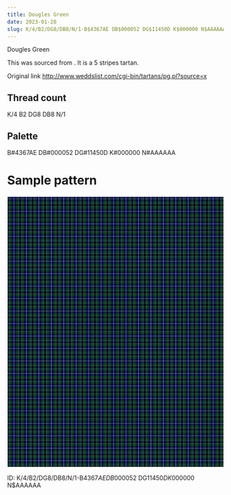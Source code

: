 ```yaml
---
title: Dougles Green
date: 2023-01-28
slug: K/4/B2/DG8/DB8/N/1-B$4367AE DB$000052 DG$11450D K$000000 N$AAAAAA
---
```

Dougles Green

This was sourced from <no value>.  It is a 5 stripes tartan.

Original link http://www.weddslist.com/cgi-bin/tartans/pg.pl?source=x

## Thread count
K/4 B2 DG8 DB8 N/1

## Palette
B#4367AE DB#000052 DG#11450D K#000000 N#AAAAAA

# Sample pattern

![Tartan detail](tartan.png "K/4 B2 DG8 DB8 N/1 tartan")

ID: K/4/B2/DG8/DB8/N/1-B$4367AE DB$000052 DG$11450D K$000000 N$AAAAAA